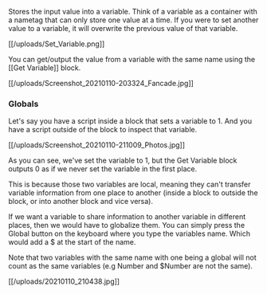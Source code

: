 Stores the input value into a variable. Think of a variable as a container with a nametag that can only store one value at a time. If you were to set another value to a variable, it will overwrite the previous value of that variable.

[[/uploads/Set_Variable.png]]

You can get/output the value from a variable with the same name using the [[Get Variable]] block.

[[/uploads/Screenshot_20210110-203324_Fancade.jpg]]

### Globals

Let's say you have a script inside a block that sets a variable to 1. And you have a script outside of the block to inspect that variable.

[[/uploads/Screenshot_20210110-211009_Photos.jpg]]

As you can see, we've set the variable to 1, but the Get Variable block outputs 0 as if we never set the variable in the first place.

This is because those two variables are local, meaning they can't transfer variable information from one place to another (inside a block to outside the block, or into another block and vice versa).

If we want a variable to share information to another variable in different places, then we would have to globalize them. You can simply press the Global button on the keyboard where you type the variables name. Which would add a $ at the start of the name.

Note that two variables with the same name with one being a global will not count as the same variables (e.g Number and $Number are not the same).

[[/uploads/20210110_210438.jpg]]